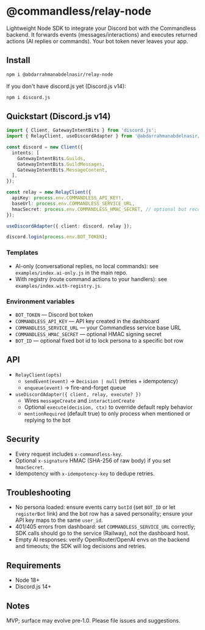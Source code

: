 # @commandless/relay-node

Lightweight Node SDK to integrate your Discord bot with the Commandless backend. It forwards events (messages/interactions) and executes returned actions (AI replies or commands). Your bot token never leaves your app.

## Install

```bash
npm i @abdarrahmanabdelnasir/relay-node
```

If you don't have discord.js yet (Discord.js v14):

```bash
npm i discord.js
```

## Quickstart (Discord.js v14)

```ts
import { Client, GatewayIntentBits } from 'discord.js';
import { RelayClient, useDiscordAdapter } from '@abdarrahmanabdelnasir/relay-node';

const discord = new Client({
  intents: [
    GatewayIntentBits.Guilds,
    GatewayIntentBits.GuildMessages,
    GatewayIntentBits.MessageContent,
  ],
});

const relay = new RelayClient({
  apiKey: process.env.COMMANDLESS_API_KEY!,
  baseUrl: process.env.COMMANDLESS_SERVICE_URL,
  hmacSecret: process.env.COMMANDLESS_HMAC_SECRET, // optional but recommended
});

useDiscordAdapter({ client: discord, relay });

discord.login(process.env.BOT_TOKEN);
```

### Templates

- AI-only (conversational replies, no local commands): see `examples/index.ai-only.js` in the main repo.
- With registry (route command actions to your handlers): see `examples/index.with-registry.js`.

### Environment variables

- `BOT_TOKEN` — Discord bot token
- `COMMANDLESS_API_KEY` — API key created in the dashboard
- `COMMANDLESS_SERVICE_URL` — your Commandless service base URL
- `COMMANDLESS_HMAC_SECRET` — optional HMAC signing secret
- `BOT_ID` — optional fixed bot id to lock persona to a specific bot row

## API

- `RelayClient(opts)`
  - `sendEvent(event)` → `Decision | null` (retries + idempotency)
  - `enqueue(event)` → fire-and-forget queue
- `useDiscordAdapter({ client, relay, execute? })`
  - Wires `messageCreate` and `interactionCreate`
  - Optional `execute(decision, ctx)` to override default reply behavior
  - `mentionRequired` (default true) to only process when mentioned or replying to the bot

## Security

- Every request includes `x-commandless-key`.
- Optional `x-signature` HMAC (SHA-256 of raw body) if you set `hmacSecret`.
- Idempotency with `x-idempotency-key` to dedupe retries.

## Troubleshooting

- No persona loaded: ensure events carry `botId` (set `BOT_ID` or let `registerBot` link) and the bot row has a saved personality; ensure your API key maps to the same `user_id`.
- 401/405 errors from dashboard: set `COMMANDLESS_SERVICE_URL` correctly; SDK calls should go to the service (Railway), not the dashboard host.
- Empty AI responses: verify OpenRouter/OpenAI envs on the backend and timeouts; the SDK will log decisions and retries.

## Requirements

- Node 18+
- Discord.js 14+

## Notes

MVP; surface may evolve pre‑1.0. Please file issues and suggestions.


